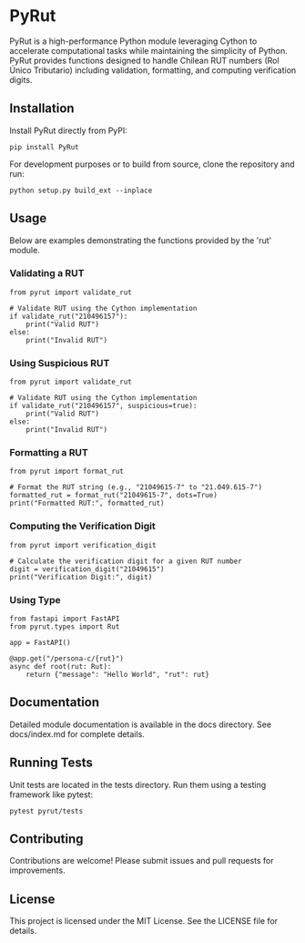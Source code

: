 # PyRut

PyRut is a high-performance Python module leveraging Cython to accelerate computational tasks while maintaining the simplicity of Python. PyRut provides functions designed to handle Chilean RUT numbers (Rol Único Tributario) including validation, formatting, and computing verification digits.

## Installation

Install PyRut directly from PyPI:

    pip install PyRut

For development purposes or to build from source, clone the repository and run:

    python setup.py build_ext --inplace

## Usage

Below are examples demonstrating the functions provided by the 'rut' module.

### Validating a RUT

    from pyrut import validate_rut

    # Validate RUT using the Cython implementation
    if validate_rut("210496157"):
        print("Valid RUT")
    else:
        print("Invalid RUT")

### Using Suspicious RUT

    from pyrut import validate_rut

    # Validate RUT using the Cython implementation
    if validate_rut("210496157", suspicious=true):
        print("Valid RUT")
    else:
        print("Invalid RUT")

### Formatting a RUT

    from pyrut import format_rut

    # Format the RUT string (e.g., "21049615-7" to "21.049.615-7")
    formatted_rut = format_rut("21049615-7", dots=True)
    print("Formatted RUT:", formatted_rut)

### Computing the Verification Digit

    from pyrut import verification_digit

    # Calculate the verification digit for a given RUT number
    digit = verification_digit("21049615")
    print("Verification Digit:", digit)


### Using Type

    from fastapi import FastAPI
    from pyrut.types import Rut

    app = FastAPI()

    @app.get("/persona-c/{rut}")
    async def root(rut: Rut):
        return {"message": "Hello World", "rut": rut}


## Documentation

Detailed module documentation is available in the docs directory. See docs/index.md for complete details.

## Running Tests

Unit tests are located in the tests directory. Run them using a testing framework like pytest:

    pytest pyrut/tests



## Contributing

Contributions are welcome! Please submit issues and pull requests for improvements.

## License

This project is licensed under the MIT License. See the LICENSE file for details.
